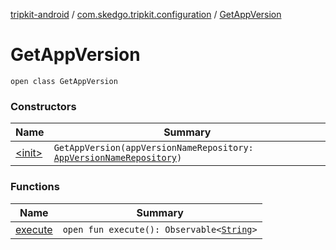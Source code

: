 [tripkit-android](../../index.md) / [com.skedgo.tripkit.configuration](../index.md) / [GetAppVersion](./index.md)

# GetAppVersion

`open class GetAppVersion`

### Constructors

| Name | Summary |
|---|---|
| [&lt;init&gt;](-init-.md) | `GetAppVersion(appVersionNameRepository: `[`AppVersionNameRepository`](../-app-version-name-repository/index.md)`)` |

### Functions

| Name | Summary |
|---|---|
| [execute](execute.md) | `open fun execute(): Observable<`[`String`](https://kotlinlang.org/api/latest/jvm/stdlib/kotlin/-string/index.html)`>` |
